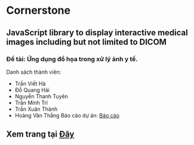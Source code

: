 # Cornerstone
## JavaScript library to display interactive medical images including but not limited to DICOM
### Đề tài: Ứng dụng đồ họa trong xử lý ảnh y tế.
Danh sách thành viên:
* Trần Viết Hà
* Đỗ Quang Hải
* Nguyễn Thanh Tuyên
* Trần Minh Trí
* Trần Xuân Thành
* Hoàng Văn Thắng
Báo cáo dự án: [Báo cáo](https://drive.google.com/file/d/15iuj23wob11ZygSwOsqeaLJHJN3zir4_/view?usp=sharing)
## Xem trang tại [Đây](https://quanghaido.github.io/cornerstone-project/src/)

